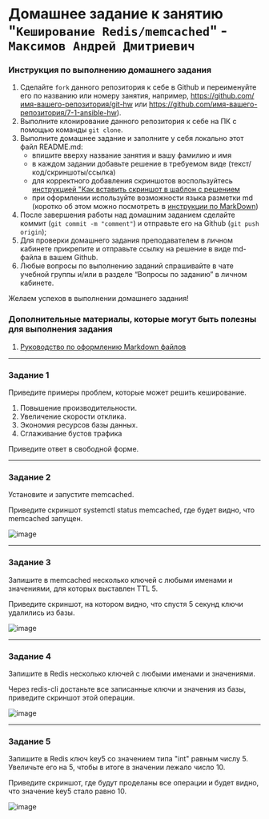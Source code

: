 # Домашнее задание к занятию "`Кеширование Redis/memcached`" - `Максимов Андрей Дмитриевич`


### Инструкция по выполнению домашнего задания

   1. Сделайте `fork` данного репозитория к себе в Github и переименуйте его по названию или номеру занятия, например, https://github.com/имя-вашего-репозитория/git-hw или  https://github.com/имя-вашего-репозитория/7-1-ansible-hw).
   2. Выполните клонирование данного репозитория к себе на ПК с помощью команды `git clone`.
   3. Выполните домашнее задание и заполните у себя локально этот файл README.md:
      - впишите вверху название занятия и вашу фамилию и имя
      - в каждом задании добавьте решение в требуемом виде (текст/код/скриншоты/ссылка)
      - для корректного добавления скриншотов воспользуйтесь [инструкцией "Как вставить скриншот в шаблон с решением](https://github.com/netology-code/sys-pattern-homework/blob/main/screen-instruction.md)
      - при оформлении используйте возможности языка разметки md (коротко об этом можно посмотреть в [инструкции  по MarkDown](https://github.com/netology-code/sys-pattern-homework/blob/main/md-instruction.md))
   4. После завершения работы над домашним заданием сделайте коммит (`git commit -m "comment"`) и отправьте его на Github (`git push origin`);
   5. Для проверки домашнего задания преподавателем в личном кабинете прикрепите и отправьте ссылку на решение в виде md-файла в вашем Github.
   6. Любые вопросы по выполнению заданий спрашивайте в чате учебной группы и/или в разделе “Вопросы по заданию” в личном кабинете.
   
Желаем успехов в выполнении домашнего задания!
   
### Дополнительные материалы, которые могут быть полезны для выполнения задания

1. [Руководство по оформлению Markdown файлов](https://gist.github.com/Jekins/2bf2d0638163f1294637#Code)

---

### Задание 1
Приведите примеры проблем, которые может решить кеширование.

1. Повышение производительности.
2. Увеличение скорости отклика.
3. Экономия ресурсов базы данных.
4. Сглаживание бустов трафика

Приведите ответ в свободной форме.

---

### Задание 2
Установите и запустите memcached.

Приведите скриншот systemctl status memcached, где будет видно, что memcached запущен.

![image](https://github.com/duha2060/redis-memcached/assets/80347708/3f92eeef-f860-45e1-bb7a-fb41f7ceace4)

---

### Задание 3
Запишите в memcached несколько ключей с любыми именами и значениями, для которых выставлен TTL 5.

Приведите скриншот, на котором видно, что спустя 5 секунд ключи удалились из базы.

![image](https://github.com/duha2060/redis-memcached/assets/80347708/e11ba4f4-522a-4de0-9048-8dbe87cd9ceb)


---

### Задание 4
Запишите в Redis несколько ключей с любыми именами и значениями.

Через redis-cli достаньте все записанные ключи и значения из базы, приведите скриншот этой операции.

![image](https://github.com/duha2060/redis-memcached/assets/80347708/1894229c-33c8-4d4c-9f24-f3ce0414b4ef)


---

### Задание 5

Запишите в Redis ключ key5 со значением типа "int" равным числу 5. Увеличьте его на 5, чтобы в итоге в значении лежало число 10.

Приведите скриншот, где будут проделаны все операции и будет видно, что значение key5 стало равно 10.


![image](https://github.com/duha2060/redis-memcached/assets/80347708/11fb8b34-f61d-46a6-a0c3-fecd2c2af636)

